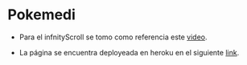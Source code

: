 # Pokemedi

+ Para el infnityScroll se tomo como referencia este [video](https://www.youtube.com/watch?v=Hcuk3KbLAKo). 

+ La página se encuentra deployeada en heroku en el siguiente [link](https://pokemedi.herokuapp.com/).
